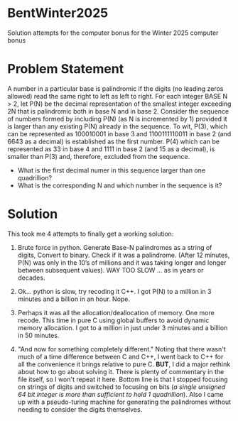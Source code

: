 # BentWinter2025
Solution attempts for the computer bonus for the Winter 2025 computer bonus

# Problem Statement

A number in a particular base is palindromic if the digits (no leading zeros allowed) read the same right to 
left as left to right. For each integer BASE N > 2, let P(N) be the decimal representation of the smallest 
integer exceeding 2N that is palindromic both in base N and in base 2.
Consider the sequence of numbers formed by including P(N) (as N is incremented by 1) provided it is larger 
than any existing P(N) already in the sequence. To wit, P(3), which can be represented as 100010001 in base 3 
and 1100111110011 in base 2 (and 6643 as a decimal) is established as the first number. P(4) which can be 
represented as 33 in base 4 and 1111 in base 2 (and 15 as a decimal), is smaller than P(3) and, therefore, 
excluded from the sequence.

- What is the first decimal numer in this sequence larger than one quadrillion?
- What is the corresponding N and which number in the sequence is it?

# Solution

This took me 4 attempts to finally get a working solution:

1. Brute force in python.  Generate Base-N palindromes as a string of digits, Convert to binary.  Check if it was a palindrome.  (After 12 minutes, P(N) was only in the 10’s of millions and it was taking longer and longer between subsequent values).   WAY TOO SLOW … as in years or decades.

3. Ok… python is slow, try recoding it C++.  I got P(N) to a million in 3 minutes and a billion in an hour.   Nope.

4. Perhaps it was all the allocation/deallocation of memory.   One more recode.  This time in pure C using global buffers to avoid dynamic memory allocation.  I got to a million in just under 3 minutes and a billion in 50 minutes.

5. "And now for something completely different."  Noting that there wasn't much of a time difference between C and C++, 
I went back to C++ for all the convenience it brings relative to pure C.   **BUT**, I did a major rethink about how to go
about solving it.  There is plenty of commentary in the file itself, so I won't repeat it here.  Bottom line is that I
stopped focusing on strings of digits and switched to focusing on bits (*a single unsigned 64 bit integer is more than
sufficient to hold 1 quadrillion*).  Also I came up with a pseudo-turing machine for generating the palindromes without
needing to consider the digits themselves.

